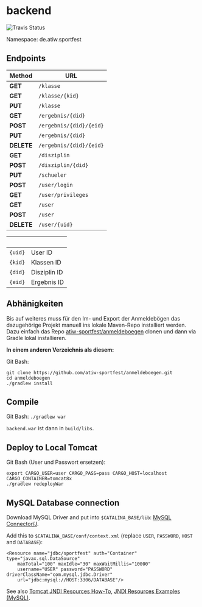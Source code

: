 # backend
![Travis Status](https://travis-ci.org/atiw-sportfest/backend.svg?branch=master-new)

Namespace: de.atiw.sportfest

## Endpoints

Method | URL
----------|------------------------
**GET**|`/klasse`
**GET**|`/klasse/{kid}`
**PUT**|`/klasse`
**GET**|`/ergebnis/{did}`
**POST**|`/ergebnis/{did}/{eid}`
**PUT**|`/ergebnis/{did}`
**DELETE**|`/ergebnis/{did}/{eid}`
**GET**|`/disziplin`
**POST**|`/disziplin/{did}`
**PUT**|`/schueler`
**POST**|`/user/login`
**GET**|`/user/privileges`
**GET**|`/user`
**POST**|`/user`
**DELETE**|`/user/{uid}`

&nbsp;|&nbsp;
---|---
`{uid}`| User ID   
`{kid}`| Klassen ID
`{did}`| Disziplin ID
`{eid}`| Ergebnis ID 

## Abhänigkeiten

Bis auf weiteres muss für den Im- und Export der Anmeldebögen das dazugehörige Projekt manuell ins lokale Maven-Repo installiert werden. Dazu einfach das Repo [atiw-sportfest/anmeldeboegen](https://github.com/atiw-sportfest/anmeldeboegen) clonen und dann via Gradle lokal installieren.

**In einem anderen Verzeichnis als diesem:**

Git Bash:

    git clone https://github.com/atiw-sportfest/anmeldeboegen.git
    cd anmeldeboegen
    ./gradlew install

## Compile

Git Bash: `./gradlew war`

`backend.war` ist dann in `build/libs`.

## Deploy to Local Tomcat

Git Bash (User und Passwort ersetzen):

    export CARGO_USER=user CARGO_PASS=pass CARGO_HOST=localhost CARGO_CONTAINER=tomcat8x
    ./gradlew redeployWar

## MySQL Database connection

Download MySQL Driver and put into `$CATALINA_BASE/lib`: [MySQL Connector/J](https://dev.mysql.com/downloads/connector/j/).

Add this to `$CATALINA_BASE/conf/context.xml` (replace `USER`, `PASSWORD`, `HOST` and `DATABASE`):

    <Resource name="jdbc/sportfest" auth="Container" type="javax.sql.DataSource"
        maxTotal="100" maxIdle="30" maxWaitMillis="10000"
        username="USER" password="PASSWORD" driverClassName="com.mysql.jdbc.Driver"
        url="jdbc:mysql://HOST:3306/DATABASE"/>

See also [Tomcat JNDI Resources How-To](https://tomcat.apache.org/tomcat-8.0-doc/jndi-resources-howto.html#JDBC_Data_Sources), [JNDI Resources Examples (MySQL)](https://tomcat.apache.org/tomcat-8.0-doc/jndi-datasource-examples-howto.html#MySQL_DBCP_Example).

